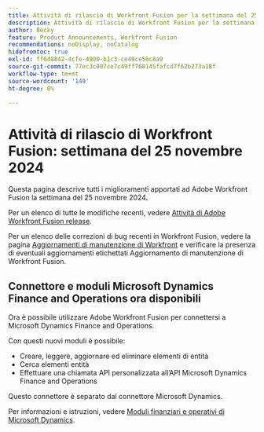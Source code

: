 ```yaml
---
title: Attività di rilascio di Workfront Fusion per la settimana del 25 novembre 2024
description: Attività di rilascio di Workfront Fusion per la settimana del 25 novembre 2024
author: Becky
feature: Product Announcements, Workfront Fusion
recommendations: noDisplay, noCatalog
hidefromtoc: true
exl-id: ff648842-4cfe-4900-b1c3-ce49ce56c8a9
source-git-commit: 77ec3c007ce7c49ff760145fafcd7f62b273a18f
workflow-type: tm+mt
source-wordcount: '149'
ht-degree: 0%

---
```


# Attività di rilascio di Workfront Fusion: settimana del 25 novembre 2024

Questa pagina descrive tutti i miglioramenti apportati ad Adobe Workfront Fusion la settimana del 25 novembre 2024.

Per un elenco di tutte le modifiche recenti, vedere [Attività di Adobe Workfront Fusion release](/help/workfront-fusion/fusion-product-releases/fusion-release-activity.md).

Per un elenco delle correzioni di bug recenti in Workfront Fusion, vedere la pagina [Aggiornamenti di manutenzione di Workfront](https://experienceleague.adobe.com/docs/workfront-known-issues/releases/current-updates.html) e verificare la presenza di eventuali aggiornamenti etichettati Aggiornamento di manutenzione di Workfront Fusion.

## Connettore e moduli Microsoft Dynamics Finance and Operations ora disponibili

Ora è possibile utilizzare Adobe Workfront Fusion per connettersi a Microsoft Dynamics Finance and Operations.

Con questi nuovi moduli è possibile:

* Creare, leggere, aggiornare ed eliminare elementi di entità
* Cerca elementi entità
* Effettuare una chiamata API personalizzata all’API Microsoft Dynamics Finance and Operations

Questo connettore è separato dal connettore Microsoft Dynamics.

Per informazioni e istruzioni, vedere [Moduli finanziari e operativi di Microsoft Dynamics](/help/workfront-fusion/references/apps-and-modules/third-party-connectors/dynamics-finance-operations-modules.md).
